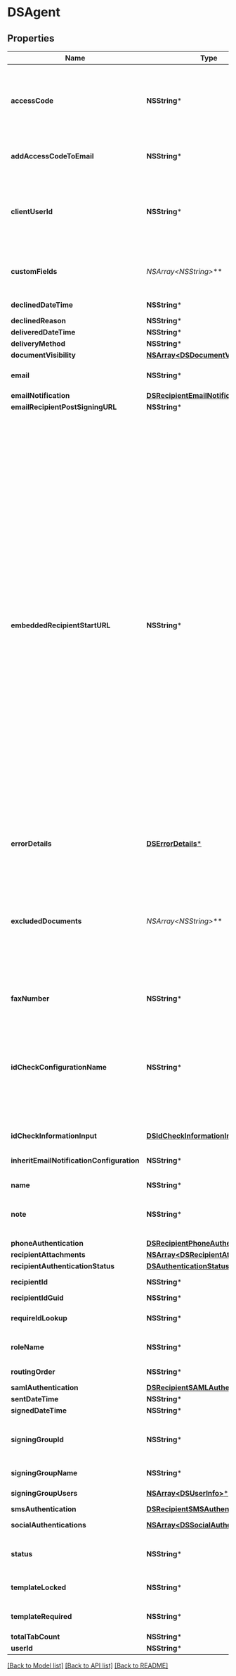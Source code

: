 # DSAgent

## Properties
Name | Type | Description | Notes
------------ | ------------- | ------------- | -------------
**accessCode** | **NSString*** | If a value is provided, the recipient must enter the value as the access code to view and sign the envelope.   Maximum Length: 50 characters and it must conform to the account’s access code format setting.  If blank, but the signer &#x60;accessCode&#x60; property is set in the envelope, then that value is used.  If blank and the signer &#x60;accessCode&#x60; property is not set, then the access code is not required. | [optional] 
**addAccessCodeToEmail** | **NSString*** | This Optional attribute indicates that the access code will be added to the email sent to the recipient; this nullifies the Security measure of Access Code on the recipient. | [optional] 
**clientUserId** | **NSString*** | Specifies whether the recipient is embedded or remote.   If the &#x60;clientUserId&#x60; property is not null then the recipient is embedded. Note that if the &#x60;ClientUserId&#x60; property is set and either &#x60;SignerMustHaveAccount&#x60; or &#x60;SignerMustLoginToSign&#x60; property of the account settings is set to  **true**, an error is generated on sending.ng.   Maximum length: 100 characters.  | [optional] 
**customFields** | **NSArray&lt;NSString*&gt;*** | An optional array of strings that allows the sender to provide custom data about the recipient. This information is returned in the envelope status but otherwise not used by DocuSign. Each customField string can be a maximum of 100 characters. | [optional] 
**declinedDateTime** | **NSString*** | The date and time the recipient declined the document. | [optional] 
**declinedReason** | **NSString*** | The reason the recipient declined the document. | [optional] 
**deliveredDateTime** | **NSString*** | Reserved: For DocuSign use only. | [optional] 
**deliveryMethod** | **NSString*** | Reserved: For DocuSign use only. | [optional] 
**documentVisibility** | [**NSArray&lt;DSDocumentVisibility&gt;***](DSDocumentVisibility.md) |  | [optional] 
**email** | **NSString*** | Email id of the recipient. Notification of the document to sign is sent to this email id.   Maximum length: 100 characters.  | [optional] 
**emailNotification** | [**DSRecipientEmailNotification***](DSRecipientEmailNotification.md) |  | [optional] 
**emailRecipientPostSigningURL** | **NSString*** |  | [optional] 
**embeddedRecipientStartURL** | **NSString*** | Specifies a sender provided valid URL string for redirecting an embedded recipient. When using this option, the embedded recipient still receives an email from DocuSign, just as a remote recipient would. When the document link in the email is clicked the recipient is redirected, through DocuSign, to the supplied URL to complete their actions. When routing to the URL, the sender’s system (the server responding to the URL) must request a recipient token to launch a signing session.   If set to &#x60;SIGN_AT_DOCUSIGN&#x60;, the recipient is directed to an embedded signing or viewing process directly at DocuSign. The signing or viewing action is initiated by the DocuSign system and the transaction activity and Certificate of Completion records will reflect this. In all other ways the process is identical to an embedded signing or viewing operation that is launched by any partner.  It is important to remember that in a typical embedded workflow the authentication of an embedded recipient is the responsibility of the sending application, DocuSign expects that senders will follow their own process for establishing the recipient’s identity. In this workflow the recipient goes through the sending application before the embedded signing or viewing process in initiated. However, when the sending application sets &#x60;EmbeddedRecipientStartURL&#x3D;SIGN_AT_DOCUSIGN&#x60;, the recipient goes directly to the embedded signing or viewing process bypassing the sending application and any authentication steps the sending application would use. In this case, DocuSign recommends that you use one of the normal DocuSign authentication features (Access Code, Phone Authentication, SMS Authentication, etc.) to verify the identity of the recipient.  If the &#x60;clientUserId&#x60; property is NOT set, and the &#x60;embeddedRecipientStartURL&#x60; is set, DocuSign will ignore the redirect URL and launch the standard signing process for the email recipient. Information can be appended to the embedded recipient start URL using merge fields. The available merge fields items are: envelopeId, recipientId, recipientName, recipientEmail, and customFields. The &#x60;customFields&#x60; property must be set fort the recipient or envelope. The merge fields are enclosed in double brackets.   *Example*:   &#x60;http://senderHost/[[mergeField1]]/ beginSigningSession? [[mergeField2]]&amp;[[mergeField3]]&#x60;  | [optional] 
**errorDetails** | [**DSErrorDetails***](DSErrorDetails.md) |  | [optional] 
**excludedDocuments** | **NSArray&lt;NSString*&gt;*** | Specifies the documents that are not visible to this recipient. Document Visibility must be enabled for the account and the &#x60;enforceSignerVisibility&#x60; property must be set to **true** for the envelope to use this.  When enforce signer visibility is enabled, documents with tabs can only be viewed by signers that have a tab on that document. Recipients that have an administrative role (Agent, Editor, or Intermediaries) or informational role (Certified Deliveries or Carbon Copies) can always see all the documents in an envelope, unless they are specifically excluded using this setting when an envelope is sent. Documents that do not have tabs are always visible to all recipients, unless they are specifically excluded using this setting when an envelope is sent. | [optional] 
**faxNumber** | **NSString*** | Reserved: | [optional] 
**idCheckConfigurationName** | **NSString*** | Specifies authentication check by name. The names used here must be the same as the authentication type names used by the account (these name can also be found in the web console sending interface in the Identify list for a recipient,) This overrides any default authentication setting.  *Example*: Your account has ID Check and SMS Authentication available and in the web console Identify list these appear as &#39;ID Check $&#39; and &#39;SMS Auth $&#39;. To use ID check in an envelope, the idCheckConfigurationName should be &#39;ID Check &#39;. If you wanted to use SMS, it would be &#39;SMS Auth $&#39; and you would need to add you would need to add phone number information to the &#x60;smsAuthentication&#x60; node. | [optional] 
**idCheckInformationInput** | [**DSIdCheckInformationInput***](DSIdCheckInformationInput.md) |  | [optional] 
**inheritEmailNotificationConfiguration** | **NSString*** | When set to **true** and the envelope recipient creates a DocuSign account after signing, the Manage Account Email Notification settings are used as the default settings for the recipient&#39;s account.  | [optional] 
**name** | **NSString*** |  | [optional] 
**note** | **NSString*** | Specifies a note that is unique to this recipient. This note is sent to the recipient via the signing email. The note displays in the signing UI near the upper left corner of the document on the signing screen.  Maximum Length: 1000 characters. | [optional] 
**phoneAuthentication** | [**DSRecipientPhoneAuthentication***](DSRecipientPhoneAuthentication.md) |  | [optional] 
**recipientAttachments** | [**NSArray&lt;DSRecipientAttachment&gt;***](DSRecipientAttachment.md) | Reserved: | [optional] 
**recipientAuthenticationStatus** | [**DSAuthenticationStatus***](DSAuthenticationStatus.md) |  | [optional] 
**recipientId** | **NSString*** | Unique for the recipient. It is used by the tab element to indicate which recipient is to sign the Document. | [optional] 
**recipientIdGuid** | **NSString*** |  | [optional] 
**requireIdLookup** | **NSString*** | When set to **true**, the recipient is required to use the specified ID check method (including Phone and SMS authentication) to validate their identity.  | [optional] 
**roleName** | **NSString*** | Optional element. Specifies the role name associated with the recipient.&lt;br/&gt;&lt;br/&gt;This is required when working with template recipients. | [optional] 
**routingOrder** | **NSString*** | Specifies the routing order of the recipient in the envelope.  | [optional] 
**samlAuthentication** | [**DSRecipientSAMLAuthentication***](DSRecipientSAMLAuthentication.md) |  | [optional] 
**sentDateTime** | **NSString*** | The date and time the envelope was sent. | [optional] 
**signedDateTime** | **NSString*** | Reserved: For DocuSign use only.  | [optional] 
**signingGroupId** | **NSString*** | When set to **true** and the feature is enabled in the sender&#39;s account, the signing recipient is required to draw signatures and initials at each signature/initial tab ( instead of adopting a signature/initial style or only drawing a signature/initial once). | [optional] 
**signingGroupName** | **NSString*** | The display name for the signing group.   Maximum Length: 100 characters.  | [optional] 
**signingGroupUsers** | [**NSArray&lt;DSUserInfo&gt;***](DSUserInfo.md) | A complex type that contains information about users in the signing group. | [optional] 
**smsAuthentication** | [**DSRecipientSMSAuthentication***](DSRecipientSMSAuthentication.md) |  | [optional] 
**socialAuthentications** | [**NSArray&lt;DSSocialAuthentication&gt;***](DSSocialAuthentication.md) |  Lists the social ID type that can be used for recipient authentication. | [optional] 
**status** | **NSString*** | Indicates the envelope status. Valid values are:  * sent - The envelope is sent to the recipients.  * created - The envelope is saved as a draft and can be modified and sent later. | [optional] 
**templateLocked** | **NSString*** | When set to **true**, the sender cannot change any attributes of the recipient. Used only when working with template recipients.  | [optional] 
**templateRequired** | **NSString*** | When set to **true**, the sender may not remove the recipient. Used only when working with template recipients. | [optional] 
**totalTabCount** | **NSString*** |  | [optional] 
**userId** | **NSString*** |  | [optional] 

[[Back to Model list]](../README.md#documentation-for-models) [[Back to API list]](../README.md#documentation-for-api-endpoints) [[Back to README]](../README.md)


